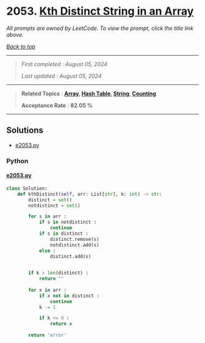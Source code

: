# 2053. [Kth Distinct String in an Array](<https://leetcode.com/problems/kth-distinct-string-in-an-array>)

*All prompts are owned by LeetCode. To view the prompt, click the title link above.*

*[Back to top](<../README.md>)*

------

> *First completed : August 05, 2024*
>
> *Last updated : August 05, 2024*

------

> **Related Topics** : **[Array](<by_topic/Array.md>), [Hash Table](<by_topic/Hash Table.md>), [String](<by_topic/String.md>), [Counting](<by_topic/Counting.md>)**
>
> **Acceptance Rate** : **82.05 %**

------

## Solutions

- [e2053.py](<../my-submissions/e2053.py>)
### Python
#### [e2053.py](<../my-submissions/e2053.py>)
```Python
class Solution:
    def kthDistinct(self, arr: List[str], k: int) -> str:
        distinct = set()
        notdistinct = set()

        for s in arr :
            if s in notdistinct :
                continue
            if s in distinct :
                distinct.remove(s)
                notdistinct.add(s)
            else :
                distinct.add(s)

        
        if k > len(distinct) :
            return ""
        
        for x in arr :
            if x not in distinct :
                continue
            k -= 1

            if k <= 0 :
                return x
        
        return 'error'

```

